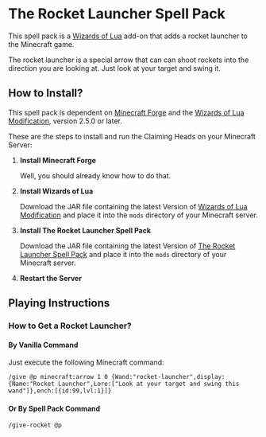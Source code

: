 # The Rocket Launcher Spell Pack

This spell pack is a [Wizards of Lua](http://www.wizards-of-lua.net) add-on that adds a rocket launcher to the Minecraft game.

The rocket launcher is a special arrow that can can shoot rockets into the direction you are looking at.
Just look at your target and swing it.

## How to Install?
This spell pack is dependent on [Minecraft Forge](http://files.minecraftforge.net/maven/net/minecraftforge/forge/index_1.12.2.html) 
and the [Wizards of Lua Modification](https://minecraft.curseforge.com/projects/wizards-of-lua/files), version 2.5.0 or later.

These are the steps to install and run the Claiming Heads on your Minecraft Server:

1. **Install Minecraft Forge**

     Well, you should already know how to do that.
2. **Install Wizards of Lua**

     Download the JAR file containing the latest Version of 
     [Wizards of Lua Modification](https://minecraft.curseforge.com/projects/wizards-of-lua/files) and place it
     into the `mods` directory of your Minecraft server.
     
3. **Install The Rocket Launcher Spell Pack**

    Download the JAR file containing the latest Version of 
    [The Rocket Launcher Spell Pack](https://minecraft.curseforge.com/projects/rocket-launcher-spell-pack/files) and place it
    into the `mods` directory of your Minecraft server.
    
4. **Restart the Server**

## Playing Instructions
### How to Get a Rocket Launcher?
#### By Vanilla Command
Just execute the following Minecraft command:
```
/give @p minecraft:arrow 1 0 {Wand:"rocket-launcher",display:{Name:"Rocket Launcher",Lore:["Look at your target and swing this wand"]},ench:[{id:99,lvl:1}]}
```
#### Or By Spell Pack Command
```
/give-rocket @p
```
